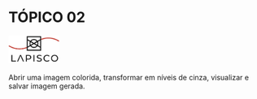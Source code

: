 # TÓPICO 02
[<img src="../logo.png" width="100">](https://lapisco.ifce.edu.br)
<br>
<br>
Abrir uma imagem colorida, transformar em níveis de cinza, visualizar e salvar imagem gerada.